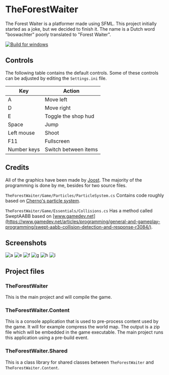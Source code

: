 # TheForestWaiter
The Forest Waiter is a platformer made using SFML. This project initially started as a joke, but we decided to finish it. The name is a Dutch word "boswachter" poorly translated to "Forest Waiter".

[![Build for windows](https://github.com/den-nis/TheForestWaiter/actions/workflows/BuildWindows.yml/badge.svg)](https://github.com/den-nis/TheForestWaiter/actions/workflows/BuildWindows.yml)

## Controls
The following table contains the default controls. Some of these controls can be adjusted by editing the `Settings.ini` file.

Key | Action 
---|---
A | Move left
D | Move right
E | Toggle the shop hud
Space | Jump
Left mouse | Shoot
F11 | Fullscreen
Number keys | Switch between items

## Credits

All of the graphics have been made by [Joost](https://github.com/BigJosso).
The majority of the programming is done by me, besides for two source files.

`TheForestWaiter/Game/Particles/ParticleSystem.cs` Contains code roughly based on [Cherno's particle system](https://github.com/TheCherno/OneHourParticleSystem).

`TheForestWaiter/Game/Essentials/Collisions.cs` Has a method called SweptAABB based on [www.gamedev.net](https://www.gamedev.net/articles/programming/general-and-gameplay-programming/swept-aabb-collision-detection-and-response-r3084/).



## Screenshots
![a](https://user-images.githubusercontent.com/50838791/182452988-27835e5a-bf1c-450b-95d0-c41c7fd465c6.png)
![e](https://user-images.githubusercontent.com/50838791/182453024-e20728c0-2fe4-4208-a9df-4ee6be67e244.png)
![f](https://user-images.githubusercontent.com/50838791/182453026-04893d96-3b97-4fd5-8b38-b9cab740ba7c.png)
![g](https://user-images.githubusercontent.com/50838791/182453028-92e65c5f-dc8c-47e0-8d4d-48600b71c134.png)
![h](https://user-images.githubusercontent.com/50838791/182453031-9adf42da-db14-4fc5-9256-1f2c37a9f312.png)
![i](https://user-images.githubusercontent.com/50838791/182453039-c1f94d45-be1f-4cd2-9e1a-f5756da8b01e.png)

## Project files
### TheForestWaiter
This is the main project and will compile the game.
### TheForestWaiter.Content
This is a console application that is used to pre-process content used by the game. It will for example compress the world map. The output is a zip file which will be embedded in the game executable. The main project runs this application using a pre-build event.
### TheForestWaiter.Shared
This is a class library for shared classes between `TheForestWaiter` and `TheForestWaiter.Content`.
